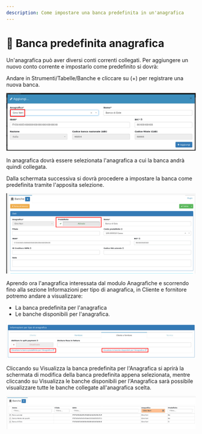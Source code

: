 ```yaml
---
description: Come impostare una banca predefinita in un'anagrafica
---
```


# 🏦 Banca predefinita anagrafica

Un'anagrafica può aver diversi conti correnti collegati. Per aggiungere un nuovo conto corrente e impostarlo come predefinito si dovrà:

Andare in Strumenti/Tabelle/Banche e cliccare su (+) per registrare una nuova banca.

![](<../../.gitbook/assets/immagine (797).png>)

In anagrafica dovrà essere selezionata l'anagrafica a cui la banca andrà quindi collegata.

Dalla schermata successiva si dovrà procedere a impostare la banca come predefinita tramite l'apposita selezione.

![](<../../.gitbook/assets/immagine (873).png>)

Aprendo ora l'anagrafica interessata dal modulo Anagrafiche e scorrendo fino alla sezione Informazioni per tipo di anagrafica, in Cliente e fornitore potremo andare a visualizzare:

* La banca predefinita per l'anagrafica
* Le banche disponibili per l'anagrafica.

![](<../../.gitbook/assets/immagine (589).png>)

Cliccando su Visualizza la banca predefinita per l'Anagrafica si aprirà la schermata di modifica della banca predefinita appena selezionata, mentre cliccando su Visualizza le banche disponibili per l'Anagrafica sarà possibile visualizzare tutte le banche collegate all'anagrafica scelta.

![](<../../.gitbook/assets/immagine (380).png>)
